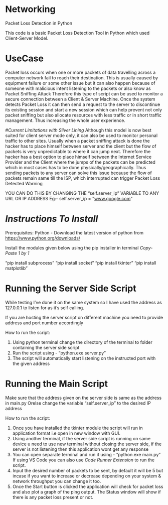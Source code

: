 # Networking
Packet Loss Detection in Python

This code is a basic Packet Loss Detection Tool in Python which used Client-Server Model.

# UseCase
Packet loss occurs when one or more packets of data travelling across a computer network fail to reach their destination.
This is usually caused by equipment failure or some other issue but it can also happen because of someone with malicious intent listening to the packets or also know as Packet Sniffing Attack
Therefore this type of script can be used to monitor a secure connection between a Client & Server Machine.
Once the system detects Packet Loss it can then send a request to the server to discontinue its existing session and start a new session which can help prevent not only packet sniffing but also allocate resources with less traffic or in short traffic management. Thus increasing the whole user experience.

#*Current Limitations with Silver Lining*
Although this model is now best suited for client server mode only, it can also be used to monitor personal traffic to other sites.
Usually when a packet sniffing attack is done the hacker has to place himself between server and the client but the flow of packets is very unpredictable to where it can jump next. Therefore the hacker has a best option to place himself between the Internet Service Provider and the Client where the jumps of the packets can be predicted which in most cases has to be done physically/geographically.
Thus sending packets to any server can solve this issue because the flow of packets remain same till the ISP, which interrupted can trigger Packet Loss Detected Warning

YOU CAN DO THIS BY CHANGING THE “self.server_ip” VARIABLE TO ANY URL OR IP ADDRESS 
Eg:-  self.server_ip = "www.google.com"

# *Instructions To Install*

Prerequisites:
Python - Download the latest version of python from https://www.python.org/downloads/ 

Install the modules given below using the pip installer in terminal
*Copy-Paste 1 by 1*

“pip install subprocess”
“pip install socket”
“pip install tkinter”
“pip install matplotlib”
 
# Running the Server Side Script
While testing I’ve done it on the same system so I have used the address as 127.0.0.1 to listen for as it’s self calling.

If you are hosting the server script on different machine you need to provide address and port number accordingly 

How to run the script:
1. Using python terminal change the directory of the terminal to folder containing the server side script 
2. Run the script using - “python.exe server.py”
3. The script will automatically start listening on the instructed port with the given address

# Running the Main Script

Make sure that the address given on the server side is same as the address in main.py 
Orelse change the variable “self.server_ip” to the desired IP address

How to run the script:
1. Once you have installed the tkinter module the script will run in application format i.e open in new window with GUI.
2. Using another terminal, if the server side script is running on same device u need to use new terminal without closing the server side, if the server is not      listening then this application wont get any response
3. You can open separate terminal and run it using - “python.exe main.py”
   If using VS Code you can also use *Code Runner Extension* to run the script.
4. Input the desired number of packets to be sent, by default it will be 5 but incase if you want to increase or decrease depending on your system
   & network throughput you can change it too.
5. Once the Start button is clicked the application will check for packet loss and also plot a graph of the ping output. The Status window will show if there       is any packet loss present or not.












